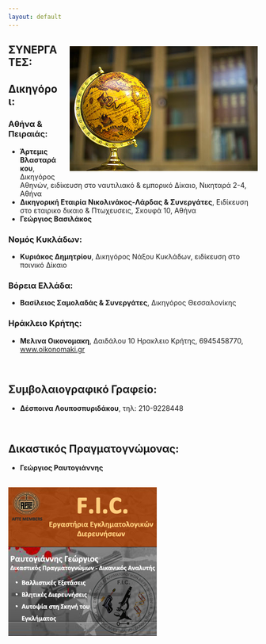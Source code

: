 ```yaml
---
layout: default
---
```


<img src="/static/images/DSC00535.jpg" tilte="" class="img half" style="float:right; margin:20px 0 20px 20px" />
<h2>ΣΥΝΕΡΓΑΤΕΣ:</h2>
<h2>Δικηγόροι:</h2>

<h3>Αθήνα & Πειραιάς:</h3>
<ul>
    <li><strong>Άρτεμις Βλασταράκου</strong>, Δικηγόρος Αθηνών, ειδίκευση στο ναυτιλιακό & εμπορικό Δίκαιο, Νικηταρά 2-4, Αθήνα</li>
    <li><strong>Δικηγορική Εταιρία Νικολινάκος-Λάρδας &  Συνεργάτες</strong>, Ειδίκευση στο εταιρικο δικαιο & Πτωχευσεις, Σκουφά 10, Αθήνα</li>
    <li><strong> Γεώργιος Βασιλάκος</strong></li>
</ul>
<h3>Νομός Κυκλάδων:</h3>
<ul>
    <li><strong>Κυριάκος Δημητρίου</strong>, Δικηγόρος Νάξου Κυκλάδων, ειδίκευση στο ποινικό Δίκαιο</li>
</ul>
<h3>Βόρεια Ελλάδα:</h3>
<ul>
    <li><strong>Βασίλειος Σαμολαδάς & Συνεργάτες</strong>, Δικηγόρος  Θεσσαλονίκης</li>
</ul>
<h3>Ηράκλειο Κρήτης:</h3>
<ul>
    <li><strong> Μελινα Οικονομακη</strong>, Δαιδάλου 10 Ηρακλειο Κρήτης, 6945458770, <a href="http://www.oikonomaki.gr/" target="_blank">www.oikonomaki.gr</a></li>
</ul>
<br>

<h2>Συμβολαιογραφικό Γραφείο: </h2>
<ul>
    <li><strong>Δέσποινα Λουποσπυριδάκου</strong>, τηλ: 210-9228448</li>
</ul>
<br>
<h2>Δικαστικός Πραγματογνώμονας: </h2>
<ul>
    <li><strong>Γεώργιος Ραυτογιάννης</strong></li>
</ul>
<br>
<a href="http://www.forensiclabs.gr/index.php?option=com_frontpage&Itemid=1" target="_blank" title="Εργαστήρια Εγκληματολογικών Αναλύσεων"><img src="/static/images/fic.jpg" alt="Forensic Investigation Consultant FIC"></a>
